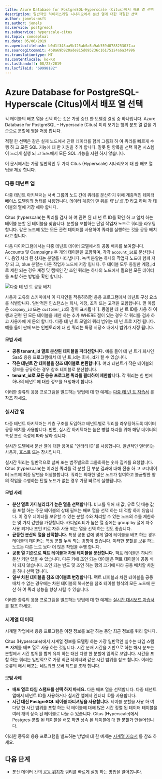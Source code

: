 ```yaml
---
title: Azure Database for PostgreSQL-Hyperscale (Citus)에서 배포 열 선택
description: 일반적인 하이퍼스케일 시나리오에서 분산 열에 대한 적절한 선택
author: jonels-msft
ms.author: jonels
ms.service: postgresql
ms.subservice: hyperscale-citus
ms.topic: conceptual
ms.date: 05/06/2019
ms.openlocfilehash: b0d1f343aa9b125ab0a5a9ab559d0788253037aa
ms.sourcegitcommit: 4b8a69b920ade815d095236c16175124a6a34996
ms.translationtype: MT
ms.contentlocale: ko-KR
ms.lasthandoff: 08/23/2019
ms.locfileid: "69998182"
---
```

# <a name="choose-distribution-columns-in-azure-database-for-postgresql--hyperscale-citus"></a>Azure Database for PostgreSQL-Hyperscale (Citus)에서 배포 열 선택

각 테이블의 배포 열을 선택 하는 것은 가장 중요 한 모델링 결정 중 하나입니다. Azure Database for PostgreSQL – Hyperscale (Citus) 미리 보기는 행의 분포 열 값을 기준으로 분할에 행을 저장 합니다.

적절 한 선택은 같은 실제 노드에서 관련 데이터를 함께 그룹화 하 여 쿼리를 빠르게 수행 하 고 모든 SQL 기능에 대 한 지원을 추가 합니다. 잘못 된 항목을 선택 하면 시스템이 느리게 실행 되 고 노드에서 모든 SQL 기능을 지원 하지 않습니다.

이 문서에서는 가장 일반적인 두 가지 Citus (Hyperscale) 시나리오에 대 한 배포 열 팁을 제공 합니다.

### <a name="multi-tenant-apps"></a>다중 테넌트 앱

다중 테넌트 아키텍처는 서버 그룹의 노드 간에 쿼리를 분산하기 위해 계층적인 데이터베이스 모델링의 형태를 사용합니다. 데이터 계층의 맨 위를 *테 넌 트 ID* 라고 하며 각 테이블의 열에 저장 해야 합니다.

Citus (hyperscale)는 쿼리를 검사 하 여 관련 된 테 넌 트 ID를 확인 하 고 일치 하는 테이블 분할 된 테이블을 찾습니다. 분할을 포함하는 단일 작업자 노드로 쿼리를 라우팅합니다. 같은 노드에 있는 모든 관련 데이터를 사용하여 쿼리를 실행하는 것을 공동 배치라고 합니다.

다음 다이어그램에서는 다중 테넌트 데이터 모델에서의 공동 배치를 보여줍니다. Accounts 및 Campaigns 두 개의 테이블을 포함하며, 각각 `account_id`로 분산됩니다. 음영 처리 된 상자는 분할를 나타냅니다. 녹색 분할는 하나의 작업자 노드에 함께 저장 되 고, blue 분할는 다른 작업자 노드에 저장 됩니다. 두 테이블 모두 동일한 계정\_id로 제한 되는 경우 계정 및 캠페인 간 조인 쿼리는 하나의 노드에서 필요한 모든 데이터를 포함 하는 방법을 확인 합니다.

![다중 테 넌 트 공동 배치](media/concepts-hyperscale-choosing-distribution-column/multi-tenant-colocation.png)

사용자 고유의 스키마에서 이 디자인을 적용하려면 응용 프로그램에서 테넌트 구성 요소를 식별합니다. 일반적인 인스턴스는 회사, 계정, 조직 또는 고객을 포함합니다. 열 이름은 `company_id` 또는 `customer_id`와 같이 표시됩니다. 동일한 테 넌 트 ID를 사용 하 여 행과 관련 된 모든 테이블을 제한 하는 추가 WHERE 절이 있는 경우 각 쿼리를 검사 하 고 사용자에 게 문의 합니다.
다중 테 넌 트 모델의 쿼리 범위는 테 넌 트로 지정 됩니다. 예를 들어 판매 또는 인벤토리에 대 한 쿼리는 특정 저장소 내에서 범위가 지정 됩니다.

#### <a name="best-practices"></a>모범 사례

-   **공통 tenant\_id 열로 분산된 테이블을 파티션합니다.** 예를 들어 테 넌 트가 회사인 SaaS 응용 프로그램에서 테 넌 트\_id는 회사\_id가 될 수 있습니다.
-   **작은 테넌트 간 테이블을 참조 테이블로 변환합니다.** 여러 테넌트가 작은 테이블의 정보를 공유하는 경우 참조 테이블로 분산합니다.
-   **tenant\_id로 모든 응용 프로그램 쿼리를 필터하여 제한합니다.** 각 쿼리는 한 번에 하나의 테넌트에 대한 정보를 요청해야 합니다.

이러한 종류의 응용 프로그램을 빌드하는 방법에 대 한 예제는 [다중 테 넌 트 자습서](./tutorial-design-database-hyperscale-multi-tenant.md) 를 참조 하세요.

### <a name="real-time-apps"></a>실시간 앱

다중 테넌트 아키텍처는 계층 구조를 도입하고 테넌트별로 쿼리를 라우팅하도록 데이터 공동 배치를 사용합니다. 반면, 실시간 아키텍처는 높은 병렬 처리를 위해 해당 데이터의 특정 분산 속성에 따라 달라 집니다.

실시간 모델에서 분산 열에 대한 용어로 "엔터티 ID"를 사용합니다. 일반적인 엔터티는 사용자, 호스트 또는 장치입니다.

실시간 쿼리는 일반적으로 날짜 또는 범주별으로 그룹화하는 숫자 집계를 요청합니다. Citus (hyperscale)는 이러한 쿼리를 각 분할 된 부분 결과에 대해 전송 하 고 코디네이터 노드에 최종 답변을 어셈블합니다. 쿼리는 최대한 많은 노드가 참여하고 불균형한 양의 작업을 수행하는 단일 노드가 없는 경우 가장 빠르게 실행됩니다.

#### <a name="best-practices"></a>모범 사례

-   **분산 열로 카디널리티가 높은 열을 선택합니다.** 비교를 위해 새 값, 유료 및 배송 값을 포함 하는 주문 테이블의 상태 필드는 배포 열을 선택 하는 데 적합 하지 않습니다. 이 경우 데이터를 보유할 수 있는 분할 수와 처리할 수 있는 노드의 수를 제한하는 몇 가지 값만을 가정합니다. 카디널리티가 높은 열 중에는 group by 절에 자주 사용 되거나 조인 키로 자주 사용 되는 열을 선택 하는 것도 좋습니다.
-   **균등한 분산의 열을 선택합니다.** 특정 공통 값에 맞게 열에 테이블을 배포 하는 경우 테이블의 데이터는 특정 분할 누적 되는 경향이 있습니다. 이러한 분할를 보유 하는 노드는 다른 노드 보다 더 많은 작업을 수행 합니다.
-   **공통 열 기준으로 팩트 테이블과 차원 테이블을 분산합니다.**
    팩트 테이블은 하나의 분산 키만 있을 수 있습니다. 다른 키에 조인 되는 테이블은 팩트 테이블에 공동 배치 되지 않습니다. 조인 되는 빈도 및 조인 하는 행의 크기에 따라 공동 배치할 차원을 하나 선택 합니다.
-   **일부 차원 테이블을 참조 테이블로 변경합니다.** 팩트 테이블과 차원 테이블을 공동 배치 수 없는 경우에는 차원 테이블의 복사본을 참조 테이블 형식의 모든 노드에 분산 하 여 쿼리 성능을 향상 시킬 수 있습니다.

이러한 종류의 응용 프로그램을 빌드하는 방법에 대 한 예제는 [실시간 대시보드 자습서](./tutorial-design-database-hyperscale-realtime.md) 를 참조 하세요.

### <a name="time-series-data"></a>시계열 데이터

시계열 작업에서 응용 프로그램은 이전 정보를 보관 하는 동안 최근 정보를 쿼리 합니다.

Citus (Hyperscale)에서 시계열 정보를 모델링 하는 가장 일반적인 실수는 타임 스탬프 자체를 배포 열로 사용 하는 것입니다. 시간 분배 시간을 기반으로 하는 해시 분포는 분할에서 시간 범위를 함께 유지 하는 대신 다양 한 분할에 임의로 보입니다. 시간을 포함 하는 쿼리는 일반적으로 가장 최근 데이터와 같은 시간 범위를 참조 합니다. 이러한 종류의 해시 배포는 네트워크 오버 헤드를 초래 합니다.

#### <a name="best-practices"></a>모범 사례

-   **배포 열로 타임 스탬프를 선택 하지 마세요.** 다른 배포 열을 선택합니다. 다중 테넌트 앱에서 테넌트 ID를 사용하거나 실시간 앱에서 엔터티 ID를 사용합니다.
-   **시간 대신 PostgreSQL 테이블 파티셔닝을 사용합니다.** 테이블 분할을 사용 하 여 다양 한 시간 범위를 포함 하는 각 테이블에 대해 많은 시간 정렬 된 데이터 테이블을 여러 개의 상속 된 테이블로 나눌 수 있습니다. Citus (Hyperscale)에서 Postgres-분할 된 테이블을 배포 하면 상속 된 테이블에 대 한 분할가 만들어집니다.

이러한 종류의 응용 프로그램을 빌드하는 방법에 대 한 예제는 [시계열 자습서](https://aka.ms/hyperscale-tutorial-timeseries) 를 참조 하세요.

## <a name="next-steps"></a>다음 단계
- 분산 데이터 간의 [공동 위치가](concepts-hyperscale-colocation.md) 쿼리를 빠르게 실행 하는 방법을 알아봅니다.
